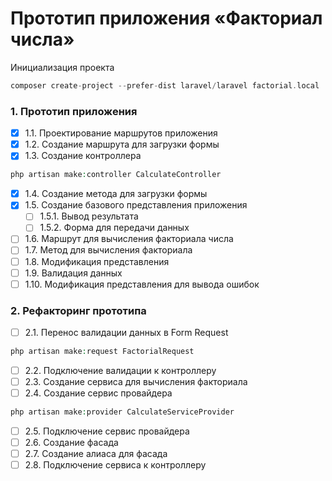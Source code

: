 # Прототип приложения «Факториал числа»

Инициализация проекта

```php
composer create-project --prefer-dist laravel/laravel factorial.local
```

### 1. Прототип приложения

-   [x] 1.1. Проектирование маршрутов приложения
-   [x] 1.2. Создание маршрута для загрузки формы
-   [x] 1.3. Создание контроллера

```php
php artisan make:controller CalculateController
```

-   [x] 1.4. Создание метода для загрузки формы
-   [x] 1.5. Создание базового представления приложения
    -   [ ] 1.5.1. Вывод результата
    -   [ ] 1.5.2. Форма для передачи данных
-   [ ] 1.6. Маршрут для вычисления факториала числа
-   [ ] 1.7. Метод для вычисления факториала
-   [ ] 1.8. Модификация представления
-   [ ] 1.9. Валидация данных
-   [ ] 1.10. Модификация представления для вывода ошибок

### 2. Рефакторинг прототипа

-   [ ] 2.1. Перенос валидации данных в Form Request

```php
php artisan make:request FactorialRequest
```

-   [ ] 2.2. Подключение валидации к контроллеру
-   [ ] 2.3. Создание сервиса для вычисления факториала
-   [ ] 2.4. Создание сервис провайдера

```php
php artisan make:provider CalculateServiceProvider
```

-   [ ] 2.5. Подключение сервис провайдера
-   [ ] 2.6. Создание фасада
-   [ ] 2.7. Создание алиаса для фасада
-   [ ] 2.8. Подключение сервиса к контроллеру
